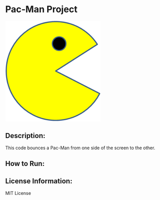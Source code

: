 # Pac-Man Project
<img src= "PacMan1.png" width='300'>

## Description: 
This code bounces a Pac-Man from one side of the screen to the other.

## How to Run:

## License Information:
MIT License

